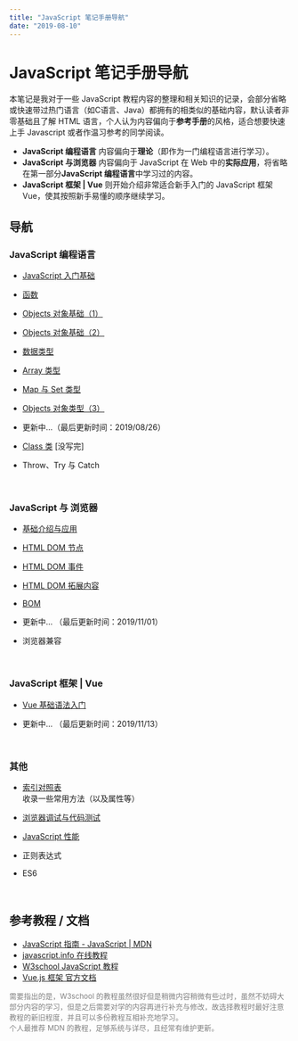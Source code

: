 ```yaml
---
title: "JavaScript 笔记手册导航"
date: "2019-08-10"
---
```


# JavaScript 笔记手册导航

本笔记是我对于一些 JavaScript 教程内容的整理和相关知识的记录，会部分省略或快速带过热门语言（如C语言、Java）都拥有的相类似的基础内容，默认读者非零基础且了解 HTML 语言，个人认为内容偏向于**参考手册**的风格，适合想要快速上手 Javascript 或者作温习参考的同学阅读。

- **JavaScript 编程语言** 内容偏向于**理论**（即作为一门编程语言进行学习）。
- **JavaScript 与浏览器** 内容偏向于 JavaScript 在 Web 中的**实际应用**，将省略在第一部分**JavaScript 编程语言**中学习过的内容。
- **JavaScript 框架 | Vue** 则开始介绍非常适合新手入门的 JavaScript 框架 Vue，使其按照新手易懂的顺序继续学习。

## 导航

### JavaScript 编程语言

- [JavaScript 入门基础](./chapter1/basic-introduction.md)

- [函数](./chapter1/function.md)

- [Objects 对象基础（1）](./chapter1/objects-1.md)

- [Objects 对象基础（2）](./chapter1/objects-2.md)

- [数据类型](./chapter1/data-type.md)

- [Array 类型](./chapter1/array.md)

- [Map 与 Set 类型](./chapter1/map&set.md)

- [Objects 对象类型（3）](./chapter1/objects-3.md)

- 更新中...（最后更新时间：2019/08/26）

- [Class 类](./chapter1/class.md) [没写完]

- Throw、Try 与 Catch

<br>

### JavaScript 与 浏览器

- [基础介绍与应用](./chapter2/introduction.md)

- [HTML DOM 节点](./chapter2/html-dom-node.md)

- [HTML DOM 事件](./chapter2/html-dom-event.md)

- [HTML DOM 拓展内容](./chapter2/html-dom-ex.md)

- [BOM](./chapter2/bom.md)

- 更新中... （最后更新时间：2019/11/01）

- 浏览器兼容

<br/>

### JavaScript 框架 | Vue

- [Vue 基础语法入门](./vue/basic-grammar.md)

- 更新中... （最后更新时间：2019/11/13）

<br>

### 其他

- [索引对照表](./others/parallel-table.md)  
  收录一些常用方法（以及属性等）

- [浏览器调试与代码测试](./others/debug&test.md)

- [JavaScript 性能](./others/performance.md)

- 正则表达式

- ES6

<br>

## 参考教程 / 文档

- [JavaScript 指南 - JavaScript | MDN](https://developer.mozilla.org/zh-CN/docs/Web/JavaScript/Guide)
- [javascript.info 在线教程](https://zh.javascript.info)
- [W3school JavaScript 教程](https://www.w3school.com.cn/js/index.asp)
- [Vue.js 框架 官方文档](https://cn.vuejs.org/)

<font size=2 color=gray>
需要指出的是，W3school 的教程虽然很好但是稍微内容稍微有些过时，虽然不妨碍大部分内容的学习，但是之后需要对学的内容再进行补充与修改，故选择教程时最好注意教程的新旧程度，并且可以多份教程互相补充地学习。<br/>
个人最推荐 MDN 的教程，足够系统与详尽，且经常有维护更新。
</font>
